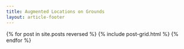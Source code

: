 ```yaml
---
title: Augmented Locations on Grounds 
layout: article-footer
---
```


{% for post in site.posts reversed %}
  {% include post-grid.html %}
{% endfor %}
